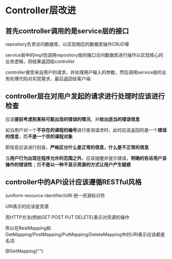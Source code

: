 # Controller层改进

## 首先controller调用的是service层的接口

repository负责访问数据库，以实现相应的数据库操作CRUD等

service层中的impl包调用repository层的接口访问数据库进行操作以实现核心的业务逻辑，将结果返回给controller

controller接受来自用户的请求，并处理用户输入的参数，然后调用service层的业务处理代码对实现需求，最后返回给客户端

## controller层在对用户发起的请求进行处理时应该进行检查

应该**提前考虑到某些可能出现的错误的情况**，并**给出适当的错误信息**

如当用户对一个**不存在的课程的编号**进行查询请求时，此时应该返回的是一个**错误的信息**，而**不是一个空的课程对象**

即信息应该进行封装，**严格区分什么是正常的信息，什么是不正常的信息**

当**用户行为出现在程序允许的范围之外**，应该提醒并提示错误，**明确的告诉用户该操作的错误性**；而**不是以一种不显示资源的方式让用户产生疑惑**

## controller中的API设计应该遵循RESTful风格

(uniform resource identifier)URI 统一资源标识符

URI表示的应该是资源

而HTTP方法(例如GET POST PUT DELETE)表示对资源的操作

所以在RestMapping和GetMapping/PostMapping/PutMapping/DeleteMapping中的URI表示应该都是名词

@GetMapping("")